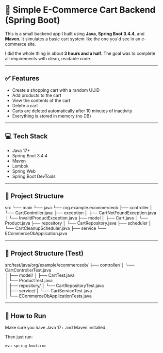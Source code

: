 # 🛒 Simple E-Commerce Cart Backend (Spring Boot)

This is a small backend app I built using **Java**, **Spring Boot 3.4.4**, and **Maven**. It simulates a basic cart system like the one you'd see in an e-commerce site.

I did the whole thing in about **3 hours and a half**. The goal was to complete all requirements with clean, readable code.

---

## ✅ Features

- Create a shopping cart with a random UUID
- Add products to the cart
- View the contents of the cart
- Delete a cart
- Carts are deleted automatically after 10 minutes of inactivity
- Everything is stored in memory (no DB)

---

## 💻 Tech Stack

- Java 17+
- Spring Boot 3.4.4
- Maven
- Lombok
- Spring Web
- Spring Boot DevTools

---

## 📂 Project Structure

src
└── main
    └── java
        └── org.example.ecommerceob
            ├── controller
            │   └── CartController.java
            ├── exception
            │   ├── CartNotFoundException.java
            │   └── InvalidProductException.java
            ├── model
            │   ├── Cart.java
            │   └── Product.java
            ├── repository
            │   └── CartRepository.java
            ├── scheduler
            │   └── CartCleanupScheduler.java
            ├── service
            └── ECommerceObApplication.java

---

## 📂 Project Structure (Test)

src/test/java/org/example/ecommerceob/
├── controller/
│   └── CartControllerTest.java           
│
├── model/
│   ├── CartTest.java                     
│   └── ProductTest.java                  
│
├── repository/
│   └── CartRepositoryTest.java           
│
├── service/
│   └── CartServiceTest.java              
│
└── ECommerceObApplicationTests.java      

---

## 🚀 How to Run

Make sure you have Java 17+ and Maven installed.

Then just run:

```bash
mvn spring-boot:run
